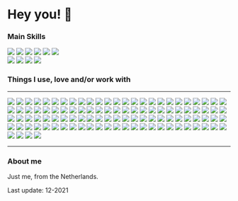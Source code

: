 
# Hey you! 🌊

### Main Skills
![](https://img.shields.io/badge/-Python-3776AB?style=flat-square&logo=Python&logoColor=white)
![](https://img.shields.io/badge/-PHP-777BB4?style=flat-square&logo=PHP&logoColor=white)
![](https://img.shields.io/badge/-HTML5-E34F26?style=flat-square&logo=HTML5&logoColor=white)
![](https://img.shields.io/badge/-JavaScript-F7DF1E?style=flat-square&logo=JavaScript&logoColor=white)
![](https://img.shields.io/badge/-jQuery-0769AD?style=flat-square&logo=jQuery&logoColor=white)
![](https://img.shields.io/badge/-MySQL-4479A1?style=flat-square&logo=MySQL&logoColor=white)\
![](https://img.shields.io/badge/-Windows-0078D6?style=flat-square&logo=Windows&logoColor=white)
![](https://img.shields.io/badge/-Debian-A81D33?style=flat-square&logo=Debian&logoColor=white)
![](https://img.shields.io/badge/-Proxmox-E57000?style=flat-square&logo=Proxmox&logoColor=white)
![](https://img.shields.io/badge/-Docker-2496ED?style=flat-square&logo=docker&logoColor=white)

### Things I use, love and/or work with
<hr>

![](https://img.shields.io/badge/-Slack-4A154B?style=flat-square&logo=Slack&logoColor=white)
![](https://img.shields.io/badge/-Tor%20Project-7E4798?style=flat-square&logo=Tor%20Project&logoColor=white)
![](https://img.shields.io/badge/-Bootstrap-7952B3?style=flat-square&logo=Bootstrap&logoColor=white)
![](https://img.shields.io/badge/-Woo-96588A?style=flat-square&logo=Woo&logoColor=white)
![](https://img.shields.io/badge/-OpenSSL-721412?style=flat-square&logo=OpenSSL&logoColor=white)
![](https://img.shields.io/badge/-Raspberry%20Pi-C51A4A?style=flat-square&logo=Raspberry%20Pi&logoColor=white)
![](https://img.shields.io/badge/-FileZilla-BF0000?style=flat-square&logo=FileZilla&logoColor=white)
![](https://img.shields.io/badge/-Apache-D22128?style=flat-square&logo=Apache&logoColor=white)
![](https://img.shields.io/badge/-Zigbee-EB0443?style=flat-square&logo=Zigbee&logoColor=white)
![](https://img.shields.io/badge/-Trend%20Micro-D71921?style=flat-square&logo=Trend%20Micro&logoColor=white)
![](https://img.shields.io/badge/-Fortinet-EE3124?style=flat-square&logo=Fortinet&logoColor=white)
![](https://img.shields.io/badge/-AMD-ED1C24?style=flat-square&logo=AMD&logoColor=white)
![](https://img.shields.io/badge/-Apache-D22128?style=flat-square&logo=Apache&logoColor=white)
![](https://img.shields.io/badge/-asciinema-D40000?style=flat-square&logo=asciinema&logoColor=white)
![](https://img.shields.io/badge/-YouTube-FF0000?style=flat-square&logo=YouTube&logoColor=white)
![](https://img.shields.io/badge/-PiHole-FF0000?style=flat-square&logo=Pi-hole&logoColor=white)
![](https://img.shields.io/badge/-Anydesk-EF443B?style=flat-square&logo=Anydesk&logoColor=white)
![](https://img.shields.io/badge/-Espressif-E7352C?style=flat-square&logo=Espressif&logoColor=white)
![](https://img.shields.io/badge/-HTML5-E34F26?style=flat-square&logo=HTML5&logoColor=white)
![](https://img.shields.io/badge/-Git-F05032?style=flat-square&logo=Git&logoColor=white)
![](https://img.shields.io/badge/-DuckDuckGo-DE5833?style=flat-square&logo=DuckDuckGo&logoColor=white)
![](https://img.shields.io/badge/-Ubuntu-E95420?style=flat-square&logo=Ubuntu&logoColor=white)
![](https://img.shields.io/badge/-Castbox-F55B23?style=flat-square&logo=castbox&logoColor=white)
![](https://img.shields.io/badge/-Brave-FB542B?style=flat-square&logo=Brave&logoColor=white)
![](https://img.shields.io/badge/-Reddit-FF4500?style=flat-square&logo=Reddit&logoColor=white)
![](https://img.shields.io/badge/-Grafana-F46800?style=flat-square&logo=Grafana&logoColor=white)
![](https://img.shields.io/badge/-Postman-FF6C37?style=flat-square&logo=Postman&logoColor=white)
![](https://img.shields.io/badge/-cPanel-FF6C2C?style=flat-square&logo=cPanel&logoColor=white)
![](https://img.shields.io/badge/-Stack%20Overflow-FE7A16?style=flat-square&logo=Stack%20Overflow&logoColor=white)
![](https://img.shields.io/badge/-OpenVPN-EA7E20?style=flat-square&logo=OpenVPN&logoColor=white)
![](https://img.shields.io/badge/-Cloudflare-F38020?style=flat-square&logo=Cloudflare&logoColor=white)
![](https://img.shields.io/badge/-VLC%20media%20player-FF8800?style=flat-square&logo=VLC%20media%20player&logoColor=white)
![](https://img.shields.io/badge/-Creative%20Commons-FF8800?style=flat-square&logo=creativecommons&logoColor=white)
![](https://img.shields.io/badge/-Linux-FCC624?style=flat-square&logo=Linux&logoColor=white)
![](https://img.shields.io/badge/-JavaScript-F7DF1E?style=flat-square&logo=JavaScript&logoColor=white)
![](https://img.shields.io/badge/-Hack%20The%20Box-9FEF00?style=flat-square&logo=Hack%20The%20Box&logoColor=white)
![](https://img.shields.io/badge/-GNU%20Bash-4EAA25?style=flat-square&logo=GNUBASH&logoColor=white)
![](https://img.shields.io/badge/-Leaflet-199900?style=flat-square&logo=Leaflet&logoColor=white)
![](https://img.shields.io/badge/-NGINX-269539?style=flat-square&logo=NGINX&logoColor=white)
![](https://img.shields.io/badge/-Vim-019733?style=flat-square&logo=Vim&logoColor=white)
![](https://img.shields.io/badge/-FastAPI-009688?style=flat-square&logo=FastAPI&logoColor=white)
![](https://img.shields.io/badge/-Arduino-00979D?style=flat-square&logo=Arduino&logoColor=white)
![](https://img.shields.io/badge/-Pop!_OS-48B9C7?style=flat-square&logo=Pop!_OS&logoColor=white)
![](https://img.shields.io/badge/-Super%20User-38A1CE?style=flat-square&logo=Super%20User&logoColor=white)
![](https://img.shields.io/badge/-haveibeenpwned-2A6379?style=flat-square&logo=haveibeenpwned&logoColor=white)
![](https://img.shields.io/badge/-MariaDB-003545?style=flat-square&logo=MariaDB&logoColor=white)
![](https://img.shields.io/badge/-Linux%20Foundation-003764?style=flat-square&logo=Linux%20Foundation&logoColor=white)
![](https://img.shields.io/badge/-SQLite-003B57?style=flat-square&logo=SQLite&logoColor=white)
![](https://img.shields.io/badge/-Pastebin-02456C?style=flat-square&logo=Pastebin&logoColor=white)
![](https://img.shields.io/badge/-MariaDB%20Foundation-1F305F?style=flat-square&logo=MariaDB%20Foundation&logoColor=white)
![](https://img.shields.io/badge/-Let's%20Encrypt-003A70?style=flat-square&logo=Let’s%20Encrypt&logoColor=white)
![](https://img.shields.io/badge/-OVH-123F6D?style=flat-square&logo=OVH&logoColor=white)
![](https://img.shields.io/badge/-VirtualBox-183A61?style=flat-square&logo=VirtualBox&logoColor=white)
![](https://img.shields.io/badge/-cURL-073551?style=flat-square&logo=curl&logoColor=white)
![](https://img.shields.io/badge/-Atlassian-0052CC?style=flat-square&logo=Atlassian&logoColor=white)
![](https://img.shields.io/badge/-Bitwarden-0052CC?style=flat-square&logo=Bitwarden&logoColor=white)
![](https://img.shields.io/badge/-C++-00599C?style=flat-square&logo=cplusplus&logoColor=white)
![](https://img.shields.io/badge/-De'Longhi-00599C?style=flat-square&logo=Delonghi&logoColor=white)
![](https://img.shields.io/badge/-DigitalOcean-0080FF?style=flat-square&logo=DigitalOcean&logoColor=white)
![](https://img.shields.io/badge/-Home%20Assistant-41BDF5?style=flat-square&logo=Home%20Assistant&logoColor=white)
![](https://img.shields.io/badge/-InfluxDB-22ADF6?style=flat-square&logo=InfluxDB&logoColor=white)
![](https://img.shields.io/badge/-Autodesk-0696D7?style=flat-square&logo=Autodesk&logoColor=white)
![](https://img.shields.io/badge/-Tasmota-1FA3EC?style=flat-square&logo=Tasmota&logoColor=white)
![](https://img.shields.io/badge/-Cisco-1BA0D7?style=flat-square&logo=Cisco&logoColor=white)
![](https://img.shields.io/badge/-Trello-0079BF?style=flat-square&logo=Trello&logoColor=white)
![](https://img.shields.io/badge/-Visual%20Studio%20Code-007ACC?style=flat-square&logo=Visual%20Studio%20Code&logoColor=white)
![](https://img.shields.io/badge/-jQuery-0769AD?style=flat-square&logo=jQuery&logoColor=white)
![](https://img.shields.io/badge/-Windows-0078D6?style=flat-square&logo=Windows&logoColor=white)
![](https://img.shields.io/badge/-MySQL-4479A1?style=flat-square&logo=MySQL&logoColor=white)
![](https://img.shields.io/badge/-Signal-2592E9?style=flat-square&logo=Signal&logoColor=white)
![](https://img.shields.io/badge/-Kodi-17B2E7?style=flat-square&logo=Kodi&logoColor=white)
![](https://img.shields.io/badge/-PostgreSQL-336791?style=flat-square&logo=PostgreSQL&logoColor=white)
![](https://img.shields.io/badge/-Python-3776AB?style=flat-square&logo=Python&logoColor=white)
![](https://img.shields.io/badge/-Font%20Awesome-339AF0?style=flat-square&logo=Font%20Awesome&logoColor=white)
![](https://img.shields.io/badge/-JSFiddle-0084FF?style=flat-square&logo=JSFiddle&logoColor=white)
![](https://img.shields.io/badge/-1Password-0094F5?style=flat-square&logo=1Password&logoColor=white)
![](https://img.shields.io/badge/-Eclipse%20Mosquitto-3C5280?style=flat-square&logo=EclipseMosquitto&logoColor=white)
![](https://img.shields.io/badge/-GNOME-4A86CF?style=flat-square&logo=GNOME&logoColor=white)
![](https://img.shields.io/badge/-Webmin-7DA0D0?style=flat-square&logo=Webmin&logoColor=white)
![](https://img.shields.io/badge/-PowerShell-5391FE?style=flat-square&logo=PowerShell&logoColor=white)
![](https://img.shields.io/badge/-Discord-7289DA?style=flat-square&logo=Discord&logoColor=white)
![](https://img.shields.io/badge/-PHP-777BB4?style=flat-square&logo=PHP&logoColor=white)
![](https://img.shields.io/badge/-ProtonMail-8B89CC?style=flat-square&logo=ProtonMail&logoColor=white)
![](https://img.shields.io/badge/-Adobe%20After%20Effects-9999FF?style=flat-square&logo=adobeaftereffects&logoColor=white)
![](https://img.shields.io/badge/-Read%20the%20Docs-8CA1AF?style=flat-square&logo=Read%20the%20Docs&logoColor=white)
![](https://img.shields.io/badge/-Synology-B5B5B6?style=flat-square&logo=Synology&logoColor=white)
![](https://img.shields.io/badge/-FreeNAS-343434?style=flat-square&logo=freenas&logoColor=white)
![](https://img.shields.io/badge/-GIMP-5C5543?style=flat-square&logo=GIMP&logoColor=white)
![](https://img.shields.io/badge/-TryHackMe-212C42?style=flat-square&logo=TryHackMe&logoColor=white)
![](https://img.shields.io/badge/-Amazon%20AWS-232F3E?style=flat-square&logo=Amazon%20AWS&logoColor=white)
![](https://img.shields.io/badge/-Hackaday-1A1A1A?style=flat-square&logo=Hackaday&logoColor=white)
![](https://img.shields.io/badge/-GitHub-181717?style=flat-square&logo=GitHub&logoColor=white)
![](https://img.shields.io/badge/-JetBrains-000000?style=flat-square&logo=JetBrains&logoColor=white)
![](https://img.shields.io/badge/-PyCharm-000000?style=flat-square&logo=PyCharm&logoColor=white)
![](https://img.shields.io/badge/-PhpStorm-000000?style=flat-square&logo=PhpStorm&logoColor=white)
![](https://img.shields.io/badge/-Markdown-000000?style=flat-square&logo=Markdown&logoColor=white)
![](https://img.shields.io/badge/-JSON-000000?style=flat-square&logo=JSON&logoColor=white)
![](https://img.shields.io/badge/-JSON%20Web%20Tokens-000000?style=flat-square&logo=JSON%20Web%20Tokens&logoColor=white)
![](https://img.shields.io/badge/-Flask-000000?style=flat-square&logo=Flask&logoColor=white)
![](https://img.shields.io/badge/-CodePen-000000?style=flat-square&logo=CodePen&logoColor=white)
![](https://img.shields.io/badge/-ASUS-000000?style=flat-square&logo=ASUS&logoColor=white)
![](https://img.shields.io/badge/-Corsair-000000?style=flat-square&logo=Corsair&logoColor=white)
![](https://img.shields.io/badge/-Datagrip-000000?style=flat-square&logo=datagrip&logoColor=white)
![](https://img.shields.io/badge/-ESPHome-000000?style=flat-square&logo=esphome&logoColor=white)

<hr>

### About me
Just me, from the Netherlands.

Last update: 12-2021
